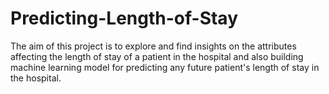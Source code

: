# Predicting-Length-of-Stay
The aim of this project is to explore and find insights on the attributes affecting the length of stay of a patient in the hospital and also building machine learning model for predicting any future patient's length of stay in the hospital.
